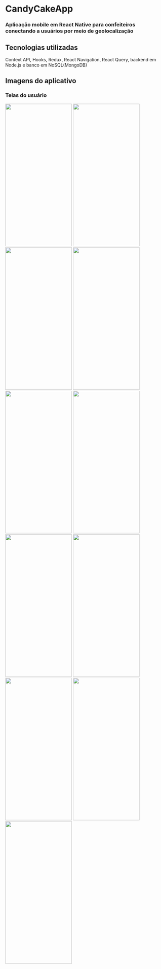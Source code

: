 # CandyCakeApp

### Aplicação mobile em React Native para confeiteiros conectando a usuários por meio de geolocalização

## Tecnologias utilizadas

<div style="display: inline-block">
  Context API, Hooks, Redux, React Navigation, React Query, backend em Node.js e banco em NoSQL(MongoDB)
</div>

## Imagens do aplicativo

### Telas do usuário
<div style="display: inline-block">
  <img src="https://user-images.githubusercontent.com/69877839/201480729-0d3e50fd-ba40-4ecf-996a-16423535f6a3.png" width="210" height="450" />
  <img src="https://user-images.githubusercontent.com/69877839/201480850-864f1b43-94f0-4a3f-a944-72dd65262c93.png" width="210" height="450" />
  <img src="https://user-images.githubusercontent.com/69877839/201480981-c68d6f2c-a89f-4a1e-ab62-d9a878cfd2fc.png" width="210" height="450" />
  <img src="https://user-images.githubusercontent.com/69877839/201481270-f497d078-515d-4c88-a23f-6a4f531f0a6b.png" width="210" height="450" />
  <img src="https://user-images.githubusercontent.com/69877839/201481302-0d4bc1dd-cddf-4e23-b129-6a382dee4061.png" width="210" height="450" />
  <img src="https://user-images.githubusercontent.com/69877839/201481307-6404e3e6-69b5-404c-be39-5b67aefc9e15.png" width="210" height="450" />
  <img src="https://user-images.githubusercontent.com/69877839/201481317-cf5ee283-4af4-4d03-a2fd-00ef07da18b7.png" width="210" height="450" />
  <img src="https://user-images.githubusercontent.com/69877839/201481336-b40e9226-be60-4c11-8810-e1328a4e542c.png" width="210" height="450" />
  <img src="https://user-images.githubusercontent.com/69877839/201481341-6a5227fb-7ad0-474f-8249-b589434bee0f.png" width="210" height="450" />
  <img src="https://user-images.githubusercontent.com/69877839/201481366-6beb1dc9-f78e-4eb8-a8ed-a2869c22d630.png" width="210" height="450" />
  <img src="https://user-images.githubusercontent.com/69877839/201481372-2d6f5b11-1aee-4602-8584-3d2962106b7b.png" width="210" height="450" />
</div>

